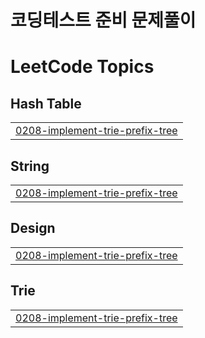 # 코딩테스트 준비 문제풀이

<!---LeetCode Topics Start-->
# LeetCode Topics
## Hash Table
|  |
| ------- |
| [0208-implement-trie-prefix-tree](https://github.com/chrissykrissy/coding-test-prep/tree/master/0208-implement-trie-prefix-tree) |
## String
|  |
| ------- |
| [0208-implement-trie-prefix-tree](https://github.com/chrissykrissy/coding-test-prep/tree/master/0208-implement-trie-prefix-tree) |
## Design
|  |
| ------- |
| [0208-implement-trie-prefix-tree](https://github.com/chrissykrissy/coding-test-prep/tree/master/0208-implement-trie-prefix-tree) |
## Trie
|  |
| ------- |
| [0208-implement-trie-prefix-tree](https://github.com/chrissykrissy/coding-test-prep/tree/master/0208-implement-trie-prefix-tree) |
<!---LeetCode Topics End-->